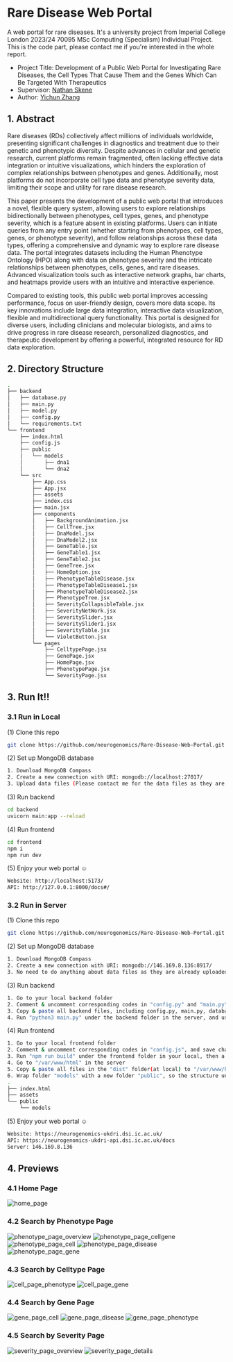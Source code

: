 # Rare Disease Web Portal

A web portal for rare diseases.
It's a university project from Imperial College London 2023/24 70095 MSc Computing (Specialism) Individual Project.
This is the code part, please contact me if you're interested in the whole report.

-   Project Title: Development of a Public Web Portal for Investigating Rare Diseases, the Cell Types That Cause Them and the Genes Which Can Be Targeted With Therapeutics
-   Supervisor: [Nathan Skene](https://github.com/NathanSkene)
-   Author: [Yichun Zhang](https://github.com/missyQWQ)

## 1. Abstract

Rare diseases (RDs) collectively affect millions of individuals worldwide, presenting significant challenges in diagnostics and treatment due to their genetic and phenotypic diversity. Despite advances in cellular and genetic research, current platforms remain fragmented, often lacking effective data integration or intuitive visualizations, which hinders the exploration of complex relationships between phenotypes and genes. Additionally, most platforms do not incorporate cell type data and phenotype severity data, limiting their scope and utility for rare disease research.

This paper presents the development of a public web portal that introduces a novel, flexible query system, allowing users to explore relationships bidirectionally between phenotypes, cell types, genes, and phenotype severity, which is a feature absent in existing platforms. Users can initiate queries from any entry point (whether starting from phenotypes, cell types, genes, or phenotype severity), and follow relationships across these data types, offering a comprehensive and dynamic way to explore rare disease data. The portal integrates datasets including the Human Phenotype Ontology (HPO) along with data on phenotype severity and the intricate relationships between phenotypes, cells, genes, and rare diseases. Advanced visualization tools such as interactive network graphs, bar charts, and heatmaps provide users with an intuitive and interactive experience.

Compared to existing tools, this public web portal improves accessing performance, focus on user-friendly design, covers more data scope. Its key innovations include large data integration, interactive data visualization, flexible and multidirectional query functionality. This portal is designed for diverse users, including clinicians and molecular biologists, and aims to drive progress in rare disease research, personalized diagnostics, and therapeutic development by offering a powerful, integrated resource for RD data exploration.

## 2. Directory Structure

```bash
.
├── backend
│   ├── database.py
│   ├── main.py
│   ├── model.py
│   ├── config.py
│   └── requirements.txt
└── frontend
    ├── index.html
    ├── config.js
    ├── public
    │   └── models
    │       ├── dna1
    │       └── dna2
    └── src
        ├── App.css
        ├── App.jsx
        ├── assets
        ├── index.css
        ├── main.jsx
        ├── components
        │   ├── BackgroundAnimation.jsx
        │   ├── CellTree.jsx
        │   ├── DnaModel.jsx
        │   ├── DnaModel2.jsx
        │   ├── GeneTable.jsx
        │   ├── GeneTable1.jsx
        │   ├── GeneTable2.jsx
        │   ├── GeneTree.jsx
        │   ├── HomeOption.jsx
        │   ├── PhenotypeTableDisease.jsx
        │   ├── PhenotypeTableDisease1.jsx
        │   ├── PhenotypeTableDisease2.jsx
        │   ├── PhenotypeTree.jsx
        │   ├── SeverityCollapsibleTable.jsx
        │   ├── SeverityNetWork.jsx
        │   ├── SeveritySlider.jsx
        │   ├── SeveritySlider1.jsx
        │   ├── SeverityTable.jsx
        │   └── VioletButton.jsx
        └── pages
            ├── CelltypePage.jsx
            ├── GenePage.jsx
            ├── HomePage.jsx
            ├── PhenotypePage.jsx
            └── SeverityPage.jsx

```

## 3. Run It!!
### 3.1 Run in Local
(1) Clone this repo
```bash
git clone https://github.com/neurogenomics/Rare-Disease-Web-Portal.git
```
(2) Set up MongoDB database
```bash
1. Download MongoDB Compass
2. Create a new connection with URI: mongodb://localhost:27017/
3. Upload data files (Please contact me for the data files as they are too large to upload in GitHub)
```
(3) Run backend
```bash
cd backend
uvicorn main:app --reload
```
(4) Run frontend
```bash
cd frontend
npm i
npm run dev
```
(5) Enjoy your web portal ☺️
```bash
Website: http://localhost:5173/
API: http://127.0.0.1:8000/docs#/
```
### 3.2 Run in Server
(1) Clone this repo
```bash
git clone https://github.com/neurogenomics/Rare-Disease-Web-Portal.git
```
(2) Set up MongoDB database
```bash
1. Download MongoDB Compass
2. Create a new connection with URI: mongodb://146.169.8.136:8917/
3. No need to do anything about data files as they are already uploaded to the database on the server 146.169.8.136
```
(3) Run backend
```bash
1. Go to your local backend folder
2. Comment & uncomment corresponding codes in "config.py" and "main.py", and save changes
3. Copy & paste all backend files, including config.py, main.py, database.py, model.py, and requirements.txt, from your local space to the server
4. Run "python3 main.py" under the backend folder in the server, and use tmux to hold the process
```
(4) Run frontend
```bash
1. Go to your local frontend folder
2. Comment & uncomment corresponding codes in "config.js", and save changes
3. Run "npm run build" under the frontend folder in your local, then a new "dist" folder will be generated automatically
4. Go to "/var/www/html" in the server
5. Copy & paste all files in the "dist" folder(at local) to "/var/www/html"(at server)
6. Wrap folder "models" with a new folder "public", so the structure under "/var/www/html" should look like:
.
├── index.html
├── assets
└── public
    └── models
```
(5) Enjoy your web portal ☺️
```bash
Website: https://neurogenomics-ukdri.dsi.ic.ac.uk/
API: https://neurogenomics-ukdri-api.dsi.ic.ac.uk/docs
Server: 146.169.8.136
```

## 4. Previews

### 4.1 Home Page

![home_page](/Images/HomePage.png)

### 4.2 Search by Phenotype Page

![phenotype_page_overview](/Images/PhenotypePage_Overview.png)
![phenotype_page_cellgene](/Images/PhenotypePage_CellGene.png)
![phenotype_page_cell](/Images/PhenotypePage_Cell.png)
![phenotype_page_disease](/Images/PhenotypePage_Disease.png)
![phenotype_page_gene](/Images/PhenotypePage_Gene.png)

### 4.3 Search by Celltype Page

![cell_page_phenotype](/Images/CellPage_Phenotype.png)
![cell_page_gene](/Images/CellPage_Gene.png)

### 4.4 Search by Gene Page

![gene_page_cell](/Images/GenePage_Cell.png)
![gene_page_disease](/Images/GenePage_Disease.png)
![gene_page_phenotype](/Images/GenePage_Phenotype.png)

### 4.5 Search by Severity Page

![severity_page_overview](/Images/SeverityPage_Overview.png)
![severity_page_details](/Images/SeverityPage_Details.png)
